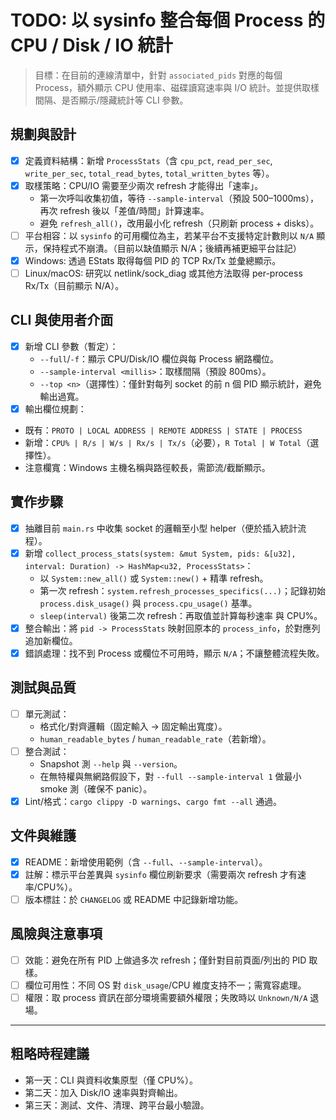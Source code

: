# TODO: 以 sysinfo 整合每個 Process 的 CPU / Disk / IO 統計

> 目標：在目前的連線清單中，針對 `associated_pids` 對應的每個 Process，額外顯示 CPU 使用率、磁碟讀寫速率與 I/O 統計。並提供取樣間隔、是否顯示/隱藏統計等 CLI 參數。

## 規劃與設計
- [x] 定義資料結構：新增 `ProcessStats`（含 `cpu_pct`, `read_per_sec`, `write_per_sec`, `total_read_bytes`, `total_written_bytes` 等）。
- [x] 取樣策略：CPU/IO 需要至少兩次 refresh 才能得出「速率」。
  - 第一次呼叫收集初值，等待 `--sample-interval`（預設 500–1000ms），再次 refresh 後以「差值/時間」計算速率。
  - 避免 `refresh_all()`，改用最小化 refresh（只刷新 process + disks）。
 - [ ] 平台相容：以 `sysinfo` 的可用欄位為主，若某平台不支援特定計數則以 `N/A` 顯示，保持程式不崩潰。（目前以缺值顯示 N/A；後續再補更細平台註記）
  - [x] Windows: 透過 EStats 取得每個 PID 的 TCP Rx/Tx 並彙總顯示。
  - [ ] Linux/macOS: 研究以 netlink/sock_diag 或其他方法取得 per-process Rx/Tx（目前顯示 N/A）。

## CLI 與使用者介面
- [x] 新增 CLI 參數（暫定）：
  - `--full`/`-f`：顯示 CPU/Disk/IO 欄位與每 Process 網路欄位。
  - `--sample-interval <millis>`：取樣間隔（預設 800ms）。
  - `--top <n>`（選擇性）：僅針對每列 socket 的前 n 個 PID 顯示統計，避免輸出過寬。
 - [x] 輸出欄位規劃：
  - 既有：`PROTO | LOCAL ADDRESS | REMOTE ADDRESS | STATE | PROCESS`
   - 新增：`CPU% | R/s | W/s | Rx/s | Tx/s`（必要），`R Total | W Total`（選擇性）。
  - 注意欄寬：Windows 主機名稱與路徑較長，需節流/截斷顯示。

## 實作步驟
- [x] 抽離目前 `main.rs` 中收集 socket 的邏輯至小型 helper（便於插入統計流程）。
- [x] 新增 `collect_process_stats(system: &mut System, pids: &[u32], interval: Duration) -> HashMap<u32, ProcessStats>`：
  - 以 `System::new_all()` 或 `System::new()` + 精準 refresh。
  - 第一次 refresh：`system.refresh_processes_specifics(...)`；記錄初始 `process.disk_usage()` 與 `process.cpu_usage()` 基準。
  - `sleep(interval)` 後第二次 refresh：再取值並計算每秒速率 與 CPU%。
- [x] 整合輸出：將 `pid -> ProcessStats` 映射回原本的 `process_info`，於對應列追加新欄位。
- [x] 錯誤處理：找不到 Process 或欄位不可用時，顯示 `N/A`；不讓整體流程失敗。

## 測試與品質
- [ ] 單元測試：
  - 格式化/對齊邏輯（固定輸入 -> 固定輸出寬度）。
  - `human_readable_bytes` / `human_readable_rate`（若新增）。
- [ ] 整合測試：
  - Snapshot 測 `--help` 與 `--version`。
  - 在無特權與無網路假設下，對 `--full --sample-interval 1` 做最小 smoke 測（確保不 panic）。
- [x] Lint/格式：`cargo clippy -D warnings`、`cargo fmt --all` 通過。

## 文件與維護
- [x] README：新增使用範例（含 `--full`、`--sample-interval`）。
- [x] 註解：標示平台差異與 `sysinfo` 欄位刷新要求（需要兩次 refresh 才有速率/CPU%）。
- [ ] 版本標註：於 `CHANGELOG` 或 README 中記錄新增功能。

## 風險與注意事項
- [ ] 效能：避免在所有 PID 上做過多次 refresh；僅針對目前頁面/列出的 PID 取樣。
- [ ] 欄位可用性：不同 OS 對 `disk_usage`/CPU 維度支持不一；需寬容處理。
- [ ] 權限：取 process 資訊在部分環境需要額外權限；失敗時以 `Unknown/N/A` 退場。

---

## 粗略時程建議
- 第一天：CLI 與資料收集原型（僅 CPU%）。
- 第二天：加入 Disk/IO 速率與對齊輸出。
- 第三天：測試、文件、清理、跨平台最小驗證。
